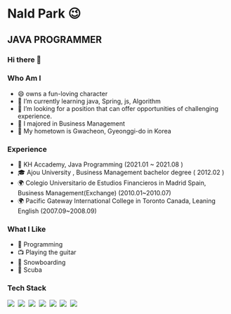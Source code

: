 

# Nald Park 😉

## JAVA PROGRAMMER

### Hi there 👋

### Who Am I
- 😄 owns a fun-loving character
- 🌱 I’m currently learning java, Spring, js, Algorithm
- 👯 I’m looking for a position that can offer opportunities of challenging experience.
- 🥇 I majored in Business Management
- 🚅 My hometown is Gwacheon, Gyeonggi-do in Korea

### Experience

- 💊 KH Accademy, Java Programming (2021.01 ~ 2021.08 )
- 🎓 Ajou University , Business Management  bachelor degree ( 2012.02 )
- 🌍 Colegio Universitario de Estudios Financieros in Madrid Spain, Business Management(Exchange) (2010.01~2010.07)
- 🌍 Pacific Gateway International College in Toronto Canada, Leaning English (2007.09~2008.09)

### What I Like

- 💬 Programming
- 📺 Playing the guitar
- 🔵 Snowboarding
- 🍕 Scuba

### Tech Stack

<img src="https://img.shields.io/badge/Java-black?style=flat-square&logo=Java&logoColor=white"/></a>&nbsp;
<img src="https://img.shields.io/badge/SpringBoot-6aad3d?style=flat-square&logo=SpringBoot&logoColor=white"/></a>&nbsp;
<img src="https://img.shields.io/badge/Oracle-c14432?style=flat-square&logo=Oracle&logoColor=white"/></a>&nbsp;
<img src="https://img.shields.io/badge/Javascript-f7df1e?style=flat-square&logo=Javascript&logoColor=black"/></a>&nbsp;
<img src="https://img.shields.io/badge/jQuery-3766AB?style=flat-square&logo=jQuery&logoColor=white"/></a>&nbsp;
<img src="https://img.shields.io/badge/html5-dd4d25?style=flat-square&logo=html5&logoColor=white"/></a>&nbsp;
<img src="https://img.shields.io/badge/CSS3-116eb9?style=flat-square&logo=CSS3&logoColor=white"/></a>&nbsp;








